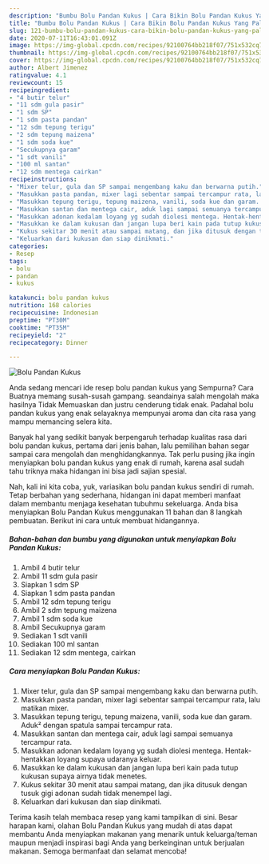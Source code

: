 ```yaml
---
description: "Bumbu Bolu Pandan Kukus | Cara Bikin Bolu Pandan Kukus Yang Paling Enak"
title: "Bumbu Bolu Pandan Kukus | Cara Bikin Bolu Pandan Kukus Yang Paling Enak"
slug: 121-bumbu-bolu-pandan-kukus-cara-bikin-bolu-pandan-kukus-yang-paling-enak
date: 2020-07-11T16:43:01.091Z
image: https://img-global.cpcdn.com/recipes/92100764bb218f07/751x532cq70/bolu-pandan-kukus-foto-resep-utama.jpg
thumbnail: https://img-global.cpcdn.com/recipes/92100764bb218f07/751x532cq70/bolu-pandan-kukus-foto-resep-utama.jpg
cover: https://img-global.cpcdn.com/recipes/92100764bb218f07/751x532cq70/bolu-pandan-kukus-foto-resep-utama.jpg
author: Albert Jimenez
ratingvalue: 4.1
reviewcount: 15
recipeingredient:
- "4 butir telur"
- "11 sdm gula pasir"
- "1 sdm SP"
- "1 sdm pasta pandan"
- "12 sdm tepung terigu"
- "2 sdm tepung maizena"
- "1 sdm soda kue"
- "Secukupnya garam"
- "1 sdt vanili"
- "100 ml santan"
- "12 sdm mentega cairkan"
recipeinstructions:
- "Mixer telur, gula dan SP sampai mengembang kaku dan berwarna putih."
- "Masukkan pasta pandan, mixer lagi sebentar sampai tercampur rata, lalu matikan mixer."
- "Masukkan tepung terigu, tepung maizena, vanili, soda kue dan garam. Aduk² dengan spatula sampai tercampur rata."
- "Masukkan santan dan mentega cair, aduk lagi sampai semuanya tercampur rata."
- "Masukkan adonan kedalam loyang yg sudah diolesi mentega. Hentak-hentakkan loyang supaya udaranya keluar."
- "Masukkan ke dalam kukusan dan jangan lupa beri kain pada tutup kukusan supaya airnya tidak menetes."
- "Kukus sekitar 30 menit atau sampai matang, dan jika ditusuk dengan tusuk gigi adonan sudah tidak menempel lagi."
- "Keluarkan dari kukusan dan siap dinikmati."
categories:
- Resep
tags:
- bolu
- pandan
- kukus

katakunci: bolu pandan kukus 
nutrition: 168 calories
recipecuisine: Indonesian
preptime: "PT30M"
cooktime: "PT35M"
recipeyield: "2"
recipecategory: Dinner

---
```



![Bolu Pandan Kukus](https://img-global.cpcdn.com/recipes/92100764bb218f07/751x532cq70/bolu-pandan-kukus-foto-resep-utama.jpg)

Anda sedang mencari ide resep bolu pandan kukus yang Sempurna? Cara Buatnya memang susah-susah gampang. seandainya salah mengolah maka hasilnya Tidak Memuaskan dan justru cenderung tidak enak. Padahal bolu pandan kukus yang enak selayaknya mempunyai aroma dan cita rasa yang mampu memancing selera kita.



Banyak hal yang sedikit banyak berpengaruh terhadap kualitas rasa dari bolu pandan kukus, pertama dari jenis bahan, lalu pemilihan bahan segar sampai cara mengolah dan menghidangkannya. Tak perlu pusing jika ingin menyiapkan bolu pandan kukus yang enak di rumah, karena asal sudah tahu triknya maka hidangan ini bisa jadi sajian spesial.


Nah, kali ini kita coba, yuk, variasikan bolu pandan kukus sendiri di rumah. Tetap berbahan yang sederhana, hidangan ini dapat memberi manfaat dalam membantu menjaga kesehatan tubuhmu sekeluarga. Anda bisa menyiapkan Bolu Pandan Kukus menggunakan 11 bahan dan 8 langkah pembuatan. Berikut ini cara untuk membuat hidangannya.

<!--inarticleads1-->

##### Bahan-bahan dan bumbu yang digunakan untuk menyiapkan Bolu Pandan Kukus:

1. Ambil 4 butir telur
1. Ambil 11 sdm gula pasir
1. Siapkan 1 sdm SP
1. Siapkan 1 sdm pasta pandan
1. Ambil 12 sdm tepung terigu
1. Ambil 2 sdm tepung maizena
1. Ambil 1 sdm soda kue
1. Ambil Secukupnya garam
1. Sediakan 1 sdt vanili
1. Sediakan 100 ml santan
1. Sediakan 12 sdm mentega, cairkan




<!--inarticleads2-->

##### Cara menyiapkan Bolu Pandan Kukus:

1. Mixer telur, gula dan SP sampai mengembang kaku dan berwarna putih.
1. Masukkan pasta pandan, mixer lagi sebentar sampai tercampur rata, lalu matikan mixer.
1. Masukkan tepung terigu, tepung maizena, vanili, soda kue dan garam. Aduk² dengan spatula sampai tercampur rata.
1. Masukkan santan dan mentega cair, aduk lagi sampai semuanya tercampur rata.
1. Masukkan adonan kedalam loyang yg sudah diolesi mentega. Hentak-hentakkan loyang supaya udaranya keluar.
1. Masukkan ke dalam kukusan dan jangan lupa beri kain pada tutup kukusan supaya airnya tidak menetes.
1. Kukus sekitar 30 menit atau sampai matang, dan jika ditusuk dengan tusuk gigi adonan sudah tidak menempel lagi.
1. Keluarkan dari kukusan dan siap dinikmati.




Terima kasih telah membaca resep yang kami tampilkan di sini. Besar harapan kami, olahan Bolu Pandan Kukus yang mudah di atas dapat membantu Anda menyiapkan makanan yang menarik untuk keluarga/teman maupun menjadi inspirasi bagi Anda yang berkeinginan untuk berjualan makanan. Semoga bermanfaat dan selamat mencoba!
